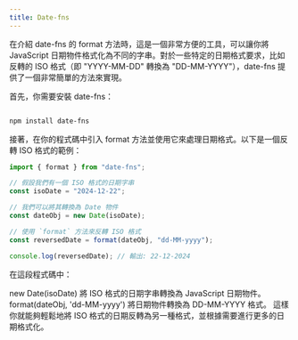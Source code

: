 ```yaml
---
title: Date-fns
---
```


在介紹 date-fns 的 format 方法時，這是一個非常方便的工具，可以讓你將 JavaScript 日期物件格式化為不同的字串。對於一些特定的日期格式要求，比如反轉的 ISO 格式（即 "YYYY-MM-DD" 轉換為 "DD-MM-YYYY"），date-fns 提供了一個非常簡單的方法來實現。

首先，你需要安裝 date-fns：

```bash

npm install date-fns

```

接著，在你的程式碼中引入 format 方法並使用它來處理日期格式。以下是一個反轉 ISO 格式的範例：

```js
import { format } from "date-fns";

// 假設我們有一個 ISO 格式的日期字串
const isoDate = "2024-12-22";

// 我們可以將其轉換為 Date 物件
const dateObj = new Date(isoDate);

// 使用 `format` 方法來反轉 ISO 格式
const reversedDate = format(dateObj, "dd-MM-yyyy");

console.log(reversedDate); // 輸出: 22-12-2024
```

在這段程式碼中：

new Date(isoDate) 將 ISO 格式的日期字串轉換為 JavaScript 日期物件。
format(dateObj, 'dd-MM-yyyy') 將日期物件轉換為 DD-MM-YYYY 格式。
這樣你就能夠輕鬆地將 ISO 格式的日期反轉為另一種格式，並根據需要進行更多的日期格式化。
